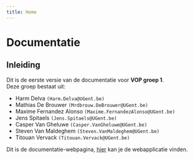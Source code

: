 ```yaml
---
title: Home
---
```


# Documentatie #

## Inleiding ##
Dit is de eerste versie van de documentatie voor **VOP groep 1**.  
Deze groep bestaat uit:  
- Harm Delva `(Harm.Delva@UGent.be)`  
- Mathias De Brouwer `(Mrdbrouw.DeBrouwer@UGent.be)`  
- Maxime Fernandez Alonso `(Maxime.FernandezAlonso@UGent.be)`  
- Jens Spitaels `(Jens.Spitaels@UGent.be)`  
- Casper Van Gheluwe `(Casper.VanGheluwe@UGent.be)`  
- Steven Van Maldeghem `(Steven.VanMaldeghem@UGent.be)`  
- Titouan Vervack `(Titouan.Vervack@UGent.be)`

Dit is de documentatie-webpagina, [hier](http://vopro1.ugent.be/app) kan je de webapplicatie vinden.